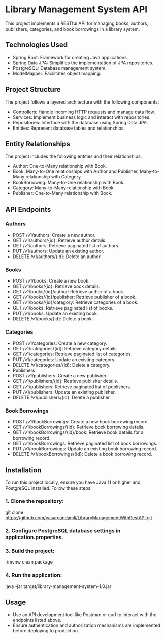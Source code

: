 # Library Management System API
This project implements a RESTful API for managing books, authors, publishers, categories, and book borrowings in a library system.

## Technologies Used
- Spring Boot: Framework for creating Java applications.
- Spring Data JPA: Simplifies the implementation of JPA repositories.
- PostgreSQL: Database management system.
- ModelMapper: Facilitates object mapping.
## Project Structure
The project follows a layered architecture with the following components:

- Controllers: Handle incoming HTTP requests and manage data flow.
- Services: Implement business logic and interact with repositories.
- Repositories: Interface with the database using Spring Data JPA.
- Entities: Represent database tables and relationships.
## Entity Relationships
The project includes the following entities and their relationships:

- Author: One-to-Many relationship with Book.
- Book: Many-to-One relationships with Author and Publisher, Many-to-Many relationship with Category.
- BookBorrowing: Many-to-One relationship with Book.
- Category: Many-to-Many relationship with Book.
- Publisher: One-to-Many relationship with Book.
## API Endpoints
### Authors
- POST /v1/authors: Create a new author.
- GET /v1/authors/{id}: Retrieve author details.
- GET /v1/authors: Retrieve paginated list of authors.
- PUT /v1/authors: Update an existing author.
- DELETE /v1/authors/{id}: Delete an author.
### Books
- POST /v1/books: Create a new book.
- GET /v1/books/{id}: Retrieve book details.
- GET /v1/books/{id}/author: Retrieve author of a book.
- GET /v1/books/{id}/publisher: Retrieve publisher of a book.
- GET /v1/books/{id}/category: Retrieve categories of a book.
- GET /v1/books: Retrieve paginated list of books.
- PUT /v1/books: Update an existing book.
- DELETE /v1/books/{id}: Delete a book.
### Categories
- POST /v1/categories: Create a new category.
- GET /v1/categories/{id}: Retrieve category details.
- GET /v1/categories: Retrieve paginated list of categories.
- PUT /v1/categories: Update an existing category.
- DELETE /v1/categories/{id}: Delete a category.
- Publishers
- POST /v1/publishers: Create a new publisher.
- GET /v1/publishers/{id}: Retrieve publisher details.
- GET /v1/publishers: Retrieve paginated list of publishers.
- PUT /v1/publishers: Update an existing publisher.
- DELETE /v1/publishers/{id}: Delete a publisher.
### Book Borrowings
- POST /v1/bookBorrowings: Create a new book borrowing record.
- GET /v1/bookBorrowings/{id}: Retrieve book borrowing details.
- GET /v1/bookBorrowings/{id}/book: Retrieve book details for a borrowing record.
- GET /v1/bookBorrowings: Retrieve paginated list of book borrowings.
- PUT /v1/bookBorrowings: Update an existing book borrowing record.
- DELETE /v1/bookBorrowings/{id}: Delete a book borrowing record.
## Installation
To run this project locally, ensure you have Java 11 or higher and PostgreSQL installed. Follow these steps:

### 1. Clone the repository:

git clone https://github.com/yasarcandamli/LibraryManagementWithRestAPI.git

### 2. Configure PostgreSQL database settings in application.properties.

### 3. Build the project:

./mvnw clean package

### 4. Run the application:

java -jar target/library-management-system-1.0.jar

## Usage
- Use an API development tool like Postman or curl to interact with the endpoints listed above.
- Ensure authentication and authorization mechanisms are implemented before deploying to production.
